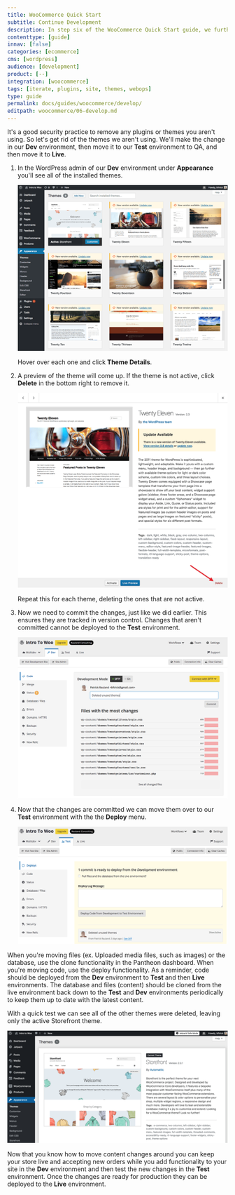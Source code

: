 ```yaml
---
title: WooCommerce Quick Start
subtitle: Continue Development
description: In step six of the WooCommerce Quick Start guide, we further customize our new site by removing unused themes.
contenttype: [guide]
innav: [false]
categories: [ecommerce]
cms: [wordpress]
audience: [development]
product: [--]
integration: [woocommerce]
tags: [iterate, plugins, site, themes, webops]
type: guide
permalink: docs/guides/woocommerce/develop/
editpath: woocommerce/06-develop.md
---
```

It's a good security practice to remove any plugins or themes you aren't using. So let's get rid of the themes we aren't using. We'll make the change in our **<span class="glyphicons glyphicons-wrench"></span> Dev** environment, then move it to our **<span class="glyphicons glyphicons-equalizer"></span> Test** environment to QA, and then move it to **<span class="glyphicons glyphicons-cardio"></span> Live**.

1. In the WordPress admin of our **<span class="glyphicons glyphicons-wrench"></span> Dev** environment under **Appearance** you'll see all of the installed themes.

    ![WordPress dashboard theme screen](../../images/guides/woocommerce/27-WordPress-dashboard-theme-list.png)

    Hover over each one and click **Theme Details**.

2. A preview of the theme will come up. If the theme is not active, click **Delete** in the bottom right to remove it.

    ![Deleting a theme in the WordPress dashboard](../../images/guides/woocommerce/28-WordPress-dashboard-delete-theme.png)

    Repeat this for each theme, deleting the ones that are not active.

3. Now we need to commit the changes, just like we did earlier. This ensures they are tracked in version control. Changes that aren't committed cannot be deployed to the **<span class="glyphicons glyphicons-equalizer"></span> Test** environment.

    ![Deleted files list in the Pantheon dashboard](../../images/guides/woocommerce/29-Pantheon-dashboard-deleted-theme-file-changes.png)

4. Now that the changes are committed we can move them over to our **<span class="glyphicons glyphicons-equalizer"></span> Test** environment with the the **<span class="glyphicons glyphicons-refresh"></span> Deploy** menu.

    ![Pantheon dashboard deployment log with deleted themes](../../images/guides/woocommerce/30-Pantheon-dashboard-deleted-theme-deployment.jpg)



  When you're moving files (ex. Uploaded media files, such as images) or the database, use the clone functionality in the Pantheon dashboard. When you're moving code, use the deploy functionality. As a reminder, code should be deployed from the **<span class="glyphicons glyphicons-wrench"></span> Dev** environment to **<span class="glyphicons glyphicons-equalizer"></span> Test** and then **<span class="glyphicons glyphicons-cardio"></span> Live** environments. The database and files (content) should be cloned from the live environment back down to the **<span class="glyphicons glyphicons-equalizer"></span> Test** and **<span class="glyphicons glyphicons-wrench"></span> Dev** environments periodically to keep them up to date with the latest content.

  With a quick test we can see all of the other themes were deleted, leaving only the active  Storefront theme.

  ![The WordPress dashboard showing only a single theme installed](../../images/guides/woocommerce/31-WordPress-dashboard-single-theme.png)

Now that you know how to move content changes around you can keep your store live and accepting new orders while you add functionality to your site in the **<span class="glyphicons glyphicons-wrench"></span> Dev** environment and then test the new changes in the **<span class="glyphicons glyphicons-equalizer"></span> Test** environment. Once the changes are ready for production they can be deployed to the **<span class="glyphicons glyphicons-cardio"></span> Live** environment.
